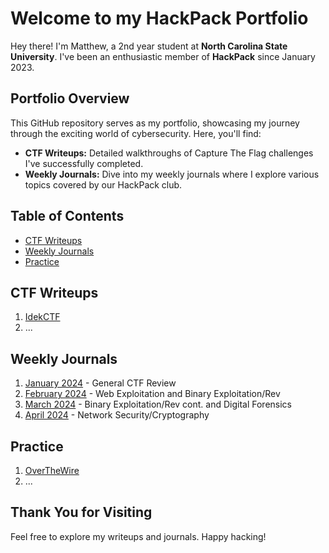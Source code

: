 # Welcome to my HackPack Portfolio

Hey there! I'm Matthew, a 2nd year student at **North Carolina State University**. I've been an enthusiastic member of **HackPack** since January 2023.

## Portfolio Overview

This GitHub repository serves as my portfolio, showcasing my journey through the exciting world of cybersecurity. Here, you'll find:

- **CTF Writeups:** Detailed walkthroughs of Capture The Flag challenges I've successfully completed.
- **Weekly Journals:** Dive into my weekly journals where I explore various topics covered by our HackPack club.

## Table of Contents

- [CTF Writeups](#ctf-writeups)
- [Weekly Journals](#weekly-journals)
- [Practice](#practice)

## CTF Writeups

1. [IdekCTF](./Writeups/idekctf.md)
2. ...

## Weekly Journals

1. [January 2024](./Weekly%20Journal/Spring%202024/January.md) - General CTF Review
2. [February 2024](./Weekly%20Journal/Spring%202024/February.md) - Web Exploitation and Binary Exploitation/Rev
3. [March 2024](./Weekly%20Journal/Spring%202024/March.md) - Binary Exploitation/Rev cont. and Digital Forensics
4. [April 2024](./Weekly%20Journal/Spring%202024/April.md) - Network Security/Cryptography

## Practice

1. [OverTheWire](./Practice/OverTheWire)
2. ...


## Thank You for Visiting

Feel free to explore my writeups and journals. Happy hacking!


